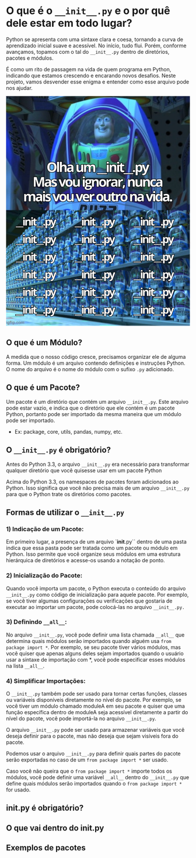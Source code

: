# O que é o `__init__.py` e o por quê dele estar em todo lugar?

Python se apresenta com uma sintaxe clara e coesa, tornando a curva de aprendizado inicial suave e acessível. No início, tudo flui. Porém, conforme avançamos, topamos com o tal do `__init__.py` dentro de diretórios, pacotes e módulos. 

É como um rito de passagem na vida de quem programa em Python, indicando que estamos crescendo e encarando novos desafios. Neste projeto, vamos desvender esse enigma e entender como esse arquivo pode nos ajudar.

![InitAdventures](./static/image/meme.png)

## O que é um Módulo?

A medida que o nosso código cresce, precisamos organizar ele de alguma forma. Um módulo é um arquivo contendo definições e instruções Python. O nome do arquivo é o nome do módulo com o sufixo `.py` adicionado.

## O que é um Pacote?

Um pacote é um diretório que contém um arquivo `__init__.py`. Este arquivo pode estar vazio, e indica que o diretório que ele contém é um pacote Python, portanto pode ser importado da mesma maneira que um módulo pode ser importado.

- Ex: package, core, utils, pandas, numpy, etc.

## O `__init__.py` é obrigatório?

Antes do Python 3.3, o arquivo `__init__.py` era necessário para transformar qualquer diretório que você quisesse usar em um pacote Python

Acima do Python 3.3, os namespaces de pacotes foram adicionados ao Python. Isso significa que você não precisa mais de um arquivo `__init__.py` para que o Python trate os diretórios como pacotes.

## Formas de utilizar o `__init__.py`

### 1) Indicação de um Pacote: 
Em primeiro lugar, a presença de um arquivo `__init__.py`` dentro de uma pasta indica que essa pasta pode ser tratada como um pacote ou módulo em Python. Isso permite que você organize seus módulos em uma estrutura hierárquica de diretórios e acesse-os usando a notação de ponto.

### 2) Inicialização do Pacote: 
Quando você importa um pacote, o Python executa o conteúdo do arquivo `__init__.py` como código de inicialização para aquele pacote. Por exemplo, se você tiver algumas configurações ou verificações que gostaria de executar ao importar um pacote, pode colocá-las no arquivo `__init__.py.`

### 3) Definindo `__all__`: 
No arquivo `__init__.py`, você pode definir uma lista chamada `__all__` que determina quais módulos serão importados quando alguém usa `from package import *`. Por exemplo, se seu pacote tiver vários módulos, mas você quiser que apenas alguns deles sejam importados quando o usuário usar a sintaxe de importação com *, você pode especificar esses módulos na lista `__all__`.

### 4) Simplificar Importações: 
O `__init__.py` também pode ser usado para tornar certas funções, classes ou variáveis disponíveis diretamente no nível do pacote. Por exemplo, se você tiver um módulo chamado moduleA em seu pacote e quiser que uma função específica dentro de moduleA seja acessível diretamente a partir do nível do pacote, você pode importá-la no arquivo `__init__.py`.

O arquivo `__init__.py` pode ser usado para armazenar variáveis ​​que você deseja definir para o pacote, mas não deseja que sejam visíveis fora do pacote.

Podemos usar o arquivo `__init__.py` para definir quais partes do pacote serão exportadas no caso de um `from package import *` ser usado.

Caso você não queira que o `from package import *` importe todos os módulos, você pode definir uma variável `__all__` dentro do `__init__.py` que define quais módulos serão importados quando o `from package import *` for usado.

## __init__.py é obrigatório?

## O que vai dentro do __init__.py

## Exemplos de pacotes